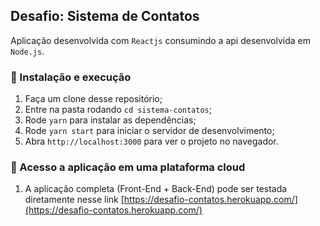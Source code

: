 ## Desafio: Sistema de Contatos

Aplicação desenvolvida com `Reactjs` consumindo a api desenvolvida em `Node.js`.

### 🚀 Instalação e execução

1. Faça um clone desse repositório;
2. Entre na pasta rodando `cd sistema-contatos`;
3. Rode `yarn` para instalar as dependências;
4. Rode `yarn start` para iniciar o servidor de desenvolvimento;
5. Abra `http://localhost:3000` para ver o projeto no navegador.

### 🔗 Acesso a aplicação em uma plataforma cloud

1. A aplicação completa (Front-End + Back-End) pode ser testada diretamente nesse link [https://desafio-contatos.herokuapp.com/](https://desafio-contatos.herokuapp.com/)

